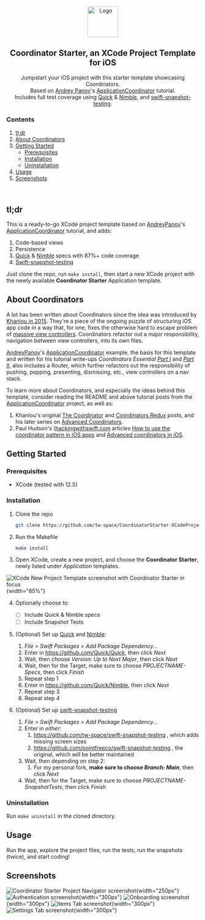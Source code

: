<!-- PROJECT BANNER -->
<br />
<p align="center">
  <a href="https://github.com/tw-space/CoordinatorStarter-XCodeProjectTemplate">
    <img src="Coordinator Starter.xctemplate/TemplateIcon@2x.png" alt="Logo" width="80" height="80">
  </a>

  <h2 align="center">Coordinator Starter, an XCode Project Template for iOS</h3>

  <p align="center">
    Jumpstart your iOS project with this starter template showcasing Coordinators.
    <br />
    Based on <a href="https://github.com/AndreyPanov">Andrey Panov</a>'s
    <a href="https://github.com/AndreyPanov/ApplicationCoordinator">ApplicationCoordinator</a> tutorial.
    <br />
    Includes full test coverage using <a href="https://github.com/Quick/Quick">Quick</a>
    & <a href="https://github.com/Quick/Nimble">Nimble</a>, and 
    <a href="https://github.com/pointfreeco/swift-snapshot-testing">swift-snapshot-testing</a>.
    <br />
  </p>
</p>


### Contents

1.  [tl;dr](#tldr)
2.  [About Coordinators](#about-coordinators)
3.  [Getting Started](#getting-started)
    -   [Prerequisites](#prerequisites)
    -   [Installation](#installation)
    -   [Uninstallation](#uninstallation)
4.  [Usage](#usage)
5.  [Screenshots](#screenshots)

<br />


## tl;dr

This is a ready-to-go XCode project template based on [AndreyPanov](https://github.com/AndreyPanov)'s [ApplicationCoordinator](https://github.com/AndreyPanov/ApplicationCoordinator) tutorial, and adds:

1.  Code-based views
2.  Persistence
3.  [Quick](https://github.com/Quick/Quick) & [Nimble](https://github.com/Quick/Nimble) specs with 87%+ code coverage 
4.  [Swift-snapshot-testing](https://github.com/pointfreeco/swift-snapshot-testing)

Just clone the repo, run `make install`, then start a new XCode project with the newly available **Coordinator Starter** Application template.


## About Coordinators

A lot has been written about Coordinators since the idea was introduced by [Khanlou in 2015](https://khanlou.com/2015/01/the-coordinator/). They're a piece of the ongoing puzzle of structuring iOS app code in a way that, for one, fixes the otherwise hard to escape problem of [massive view controllers](https://khanlou.com/2015/12/massive-view-controller/). Coordinators refactor out a major responsibility, navigation between view controllers, into its own files. 

[AndreyPanov](https://github.com/AndreyPanov)'s [ApplicationCoordinator](https://github.com/AndreyPanov/ApplicationCoordinator) example, the basis for this template and written for his tutorial write-ups *Coordinators Essential [Part I](https://medium.com/blacklane-engineering/coordinators-essential-tutorial-part-i-376c836e9ba7)* and *[Part II](https://medium.com/blacklane-engineering/coordinators-essential-tutorial-part-ii-b5ab3eb4a74)*, also includes a Router, which further refactors out the responsibility of pushing, popping, presenting, dismissing, etc., view controllers on a nav stack.

To learn more about Coordinators, and especially the ideas behind this template, consider reading the README and above tutorial posts from the [ApplicationCoordinator](https://github.com/AndreyPanov/ApplicationCoordinator) project, as well as:

1.  Khanlou's original [The Coordinator](http://khanlou.com/2015/01/the-coordinator/) and [Coordinators Redux](http://khanlou.com/2015/10/coordinators-redux/) posts, and his later series on [Advanced Coordinators](https://khanlou.com/tag/advanced-coordinators/).
2.  Paul Hudson's ([hackingwithswift.com](https://hackingwithswift.com) articles [How to use the coordinator pattern in iOS apps](https://www.hackingwithswift.com/articles/71/how-to-use-the-coordinator-pattern-in-ios-apps) and [Advanced coordinators in iOS](https://www.hackingwithswift.com/articles/175/advanced-coordinator-pattern-tutorial-ios).


## Getting Started

### Prerequisites

*   XCode (tested with 12.5)

### Installation

1.  Clone the repo
    ```sh
    git clone https://github.com/tw-space/CoordinatorStarter-XCodeProjectTemplate
    ```
2.  Run the Makefile
    ```sh
    make install
    ```
3.  Open XCode, create a new project, and choose the **Coordinator Starter**, newly listed under *Application* templates.

![XCode New Project Template screenshot with Coordinator Starter in focus](Resources/XCodeNewProjectTemplateScreenshot.png){width="85%"}

4.  Optionally choose to:
    -   [ ] Include Quick & Nimble specs
    -   [ ] Include Snapshot Tests

5.  (Optional) Set up [Quick](https://github.com/Quick/Quick) and [Nimble](https://github.com/Quick/Nimble):
    1.  *File* > *Swift Packages* > *Add Package Dependency...*
    2.  Enter in https://github.com/Quick/Quick, then click *Next*
    3.  Wait, then choose *Version: Up to Next Major*, then click *Next*
    4.  Wait, then for the Target, make sure to choose *PROJECTNAME-Specs*, then click *Finish*
    5.  Repeat step 1
    6.  Enter in https://github.com/Quick/Nimble, then click *Next*
    7.  Repeat step 3
    7.  Repeat step 4

6.  (Optional) Set up [swift-snapshot-testing](https://github.com/pointfreeco/swift-snapshot-testing)
    1.  *File* > *Swift Packages* > *Add Package Dependency...*
    2.  Enter in *either*:
        1.  https://github.com/tw-space/swift-snapshot-testing , which adds missing screen sizes
        2.  https://github.com/pointfreeco/swift-snapshot-testing , the original, which will be better maintained
    3.  Wait, then depending on step 2:
        1.  For my personal fork, **make sure to choose *Branch: Main***, then click *Next*
    4.  Wait, then for the Target, make sure to choose *PROJECTNAME-SnapshotTests*, then click *Finish*

### Uninstallation

Run `make uninstall` in the cloned directory.


## Usage

Run the app, explore the project files, run the tests, run the snapshots (twice), and start coding!


## Screenshots

![Coordinator Starter Project Navigator screenshot](Resources/CoordinatorStarterProjectNavigator.png){width="250px"}
![Authentication screenshot](Resources/1-SignInSignUp.png){width="300px"}
![Onboarding screenshot](Resources/2-Onboarding.png){width="300px"}
![Items Tab screenshot](Resources/3-ItemsTab.png){width="300px"}
![Settings Tab screenshot](Resources/4-SettingsTab.png){width="300px"}